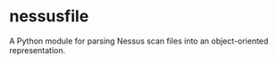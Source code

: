 
# nessusfile

A Python module for parsing Nessus scan files into an object-oriented representation.

